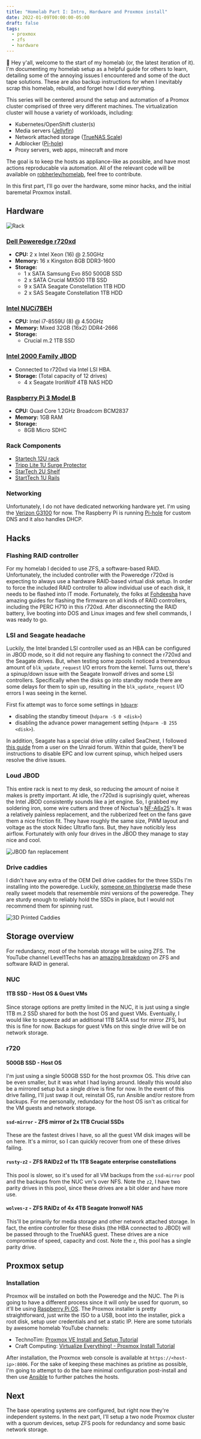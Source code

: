 ```yaml
---
title: "Homelab Part I: Intro, Hardware and Proxmox install"
date: 2022-01-09T00:00:00-05:00
draft: false
tags:
  - proxmox
  - zfs
  - hardware
---
```


👋 Hey y'all, welcome to the start of my homelab (or, the latest iteration of it). I'm documenting my homelab setup as a helpful guide for others to learn, detailing some of the annoying issues I encountered and some of the duct tape solutions. These are also backup instructions for when I inevitably scrap this homelab, rebuild, and forget how I did everything.

This series will be centered around the setup and automation of a Promox cluster comprised of three very different machines. The virtualization cluster will house a variety of workloads, including:

- Kubernetes/OpenShift cluster(s)
- Media servers ([Jellyfin](https://jellyfin.org/))
- Network attached storage ([TrueNAS Scale](https://www.truenas.com/truenas-scale/))
- Adblocker ([Pi-hole](https://pi-hole.net/))
- Proxy servers, web apps, minecraft and more

The goal is to keep the hosts as appliance-like as possible, and have most actions reproducable via automation. All of the relevant code will be available on [robherley/homelab](https://github.com/robherley/homelab), feel free to contribute.

In this first part, I'll go over the hardware, some minor hacks, and the initial baremetal Proxmox install.

## Hardware

![Rack](/homelab/rack.png)

### [Dell Poweredge r720xd](https://www.dell.com/en-us/work/shop/productdetailstxn/poweredge-r720xd)
  - **CPU:** 2 x Intel Xeon (16) @ 2.50GHz
  - **Memory:** 16 x Kingston 8GB DDR3-1600
  - **Storage:**
    - 1 x SATA Samsung Evo 850 500GB SSD
    - 2 x SATA Crucial MX500 1TB SSD
    - 9 x SATA Seagate Constellation 1TB HDD
    - 2 x SAS Seagate Constellation 1TB HDD

### [Intel NUCi7BEH](https://www.intel.com/content/www/us/en/products/sku/126140/intel-nuc-kit-nuc8i7beh/specifications.html)
  - **CPU:** Intel i7-8559U (8) @ 4.50GHz
  - **Memory:** Mixed 32GB (16x2) DDR4-2666
  - **Storage:**
    - Crucial m.2 1TB SSD

### [Intel 2000 Family JBOD](https://www.intel.com/content/dam/support/us/en/documents/server-products/server-systems/JBOD%20HWG_v.1.42.pdf)
  - Connected to r720xd via Intel LSI HBA.
  - **Storage:** (Total capacity of 12 drives)
    - 4 x Seagate IronWolf 4TB NAS HDD

### [Raspberry Pi 3 Model B](https://www.raspberrypi.com/products/raspberry-pi-3-model-b/)
  - **CPU:** Quad Core 1.2GHz Broadcom BCM2837
  - **Memory:** 1GB RAM
  - **Storage:**
    - 8GB Micro SDHC

### Rack Components
- [Startech 12U rack](https://www.startech.com/en-us/server-management/4postrack12u)
- [Tripp Lite 1U Surge Protector](https://www.amazon.com/dp/B00006B83A)
- [StarTech 2U Shelf](https://www.amazon.com/dp/B008X3JHJQ)
- [StartTech 1U Rails](https://www.amazon.com/dp/B0060RUVBA)

### Networking

Unfortunately, I do not have dedicated networking hardware yet. I'm using the [Verizon G3100](https://www.verizon.com/home/accessories/fios-router/) for now. The Raspberry Pi is running [Pi-hole](https://pi-hole.net/) for custom DNS and it also handles DHCP.

## Hacks

### Flashing RAID controller

For my homelab I decided to use ZFS, a software-based RAID. Unfortunately, the included controller with the Poweredge r720xd is expecting to always use a hardware RAID-based virtual disk setup. In order to force the included RAID controller to allow individual use of each disk, it needs to be flashed into IT mode. Fortunately, the folks at [Fohdeesha](https://fohdeesha.com/docs/perc.html) have amazing guides for flashing the firmware on all kinds of RAID controllers, including the PERC H710 in this r720xd. After disconnecting the RAID battery, live booting into DOS and Linux images and few shell commands, I was ready to go.

### LSI and Seagate headache

Luckily, the Intel branded LSI controller used as an HBA can be configured in JBOD mode, so it did not require any flashing to connect the r720xd and the Seagate drives. But, when testing some zpools I noticed a tremendous amount of `blk_update_request` I/O errors from the kernel. Turns out, there's a spinup/down issue with the Seagate Ironwolf drives and some LSI controllers. Specifically when the disks go into standby mode there are some delays for them to spin up, resulting in the `blk_update_request` I/O errors I was seeing in the kernel.

First fix attempt was to force some settings in [`hdparm`](https://wiki.archlinux.org/title/Hdparm):
- disabling the standby timeout (`hdparm -S 0 <disk>`)
- disabling the advance power management setting (`hdparm -B 255 <disk>`).

In addition, Seagate has a special drive utility called SeaChest, I followed [this guide](https://forums.unraid.net/topic/103938-69x-lsi-controllers-ironwolf-disks-disabling-summary-fix/)
from a user on the Unraid forum. Within that guide, there'll be instructions to disable EPC and low current spinup, which helped users resolve the drive issues.

### Loud JBOD

This entire rack is next to my desk, so reducing the amount of noise it makes is pretty important. At idle, the r720xd is suprisingly quiet, whereas the Intel JBOD consistently sounds like a jet engine. So, I grabbed my soldering iron, some wire cutters and three of Noctua's [NF-A6x25](https://noctua.at/en/nf-a6x25-pwm)'s. It was a relatively painless replacement, and the rubberized feet on the fans gave them a nice friction fit. They have roughly the same size, PWM layout and voltage as the stock Nidec Ultraflo fans. But, they have noticibly less airflow. Fortunately with only four drives in the JBOD they manage to stay nice and cool.

![JBOD fan replacement](/homelab/jbod_fans.png)

### Drive caddies

I didn't have any extra of the OEM Dell drive caddies for the three SSDs I'm installing into the poweredge. Luckily, [someone on thingiverse](https://www.thingiverse.com/thing:2491236/) made these really sweet models that resememble mini versions of the poweredge. They are sturdy enough to reliably hold the SSDs in place, but I would not recommend them for spinning rust.

![3D Printed Caddies](/homelab/caddies.png)

## Storage overview

For redundancy, most of the homelab storage will be using ZFS. The YouTube channel Level1Techs has an [amazing breakdown](https://www.youtube.com/watch?v=uBfXdJGmWoM) on ZFS and software RAID in general.

### NUC

#### 1TB SSD - Host OS & Guest VMs

Since storage options are pretty limited in the NUC, it is just using a single 1TB m.2 SSD shared for both the host OS and guest VMs. Eventually, I would like to squeeze add an additional 1TB SATA ssd for mirror ZFS, but this is fine for now. Backups for guest VMs on this single drive will be on network storage.

### r720

#### 500GB SSD - Host OS

I'm just using a single 500GB SSD for the host proxmox OS. This drive can be even smaller, but it was what I had laying around. Ideally this would also be a mirrored setup but a single drive is fine for now. In the event of this drive failing, I'll just swap it out, reinstall OS, run Ansible and/or restore from backups. For me personally, redundacy for the host OS isn't as critical for the VM guests and network storage.

#### `ssd-mirror` - ZFS mirror of 2x 1TB Crucial SSDs

These are the fastest drives I have, so all the guest VM disk images will be on here. It's a mirror, so I can quickly recover from one of these drives failing.

#### `rusty-z2` - ZFS RAIDz2 of 11x 1TB Seagate enterprise constellations

This pool is slower, so it's used for all VM backups from the `ssd-mirror` pool and the backups from the NUC vm's over NFS. Note the `z2`, I have two parity drives in this pool, since these drives are a bit older and have more use.

#### `wolves-z` - ZFS RAIDz of 4x 4TB Seagate Ironwolf NAS

This'll be primarily for media storage and other network attached storage. In fact, the entire controller for these disks (the HBA connected to JBOD) will be passed through to the TrueNAS guest. These drives are a nice compromise of speed, capacity and cost. Note the `z`, this pool has a single parity drive.

## Proxmox setup

### Installation

Proxmox will be installed on both the Poweredge and the NUC. The Pi is going to have a different process since it will only be used for quorum, so it'll be using [Raspberry Pi OS](https://www.raspberrypi.com/software/). The Proxmox installer is pretty straightforward, just write the ISO to a USB, boot into the installer, pick a root disk, setup user credentials and set a static IP. Here are some tutorials by awesome homelab YouTube channels:

- TechnoTim: [Proxmox VE Install and Setup Tutorial](https://www.youtube.com/watch?v=7OVaWaqO2aU)
- Craft Computing: [Virtualize Everything! - Proxmox Install Tutorial](https://www.youtube.com/watch?v=azORbxrItOo)

After installation, the Proxmox web console is available at `https://<host-ip>:8006`. For the sake of keeping these machines as pristine as possible, I'm going to attempt to do the bare minimal configuration post-install and then use [Ansible](https://www.ansible.com/) to further patches the hosts.

## Next

The base operating systems are configured, but right now they're independent systems. In the next part, I'll setup a two node Proxmox cluster with a quorum devices, setup ZFS pools for redundancy and some basic network storage.
